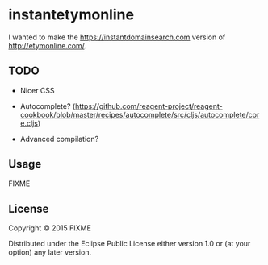 # instantetymonline

I wanted to make the https://instantdomainsearch.com version of
http://etymonline.com/.

## TODO

- Nicer CSS
- Autocomplete? (https://github.com/reagent-project/reagent-cookbook/blob/master/recipes/autocomplete/src/cljs/autocomplete/core.cljs)

- Advanced compilation?

## Usage

FIXME

## License

Copyright © 2015 FIXME

Distributed under the Eclipse Public License either version 1.0 or (at
your option) any later version.

